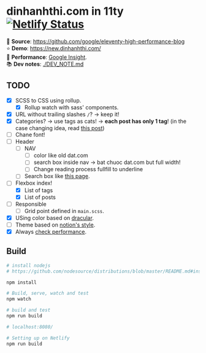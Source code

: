 # dinhanhthi.com in 11ty [![Netlify Status](https://api.netlify.com/api/v1/badges/19c8cf98-727e-4c9f-85cc-f8ea98133896/deploy-status)](https://app.netlify.com/sites/nostalgic-williams-c413ff/deploys)

📌 __Source__: https://github.com/google/eleventy-high-performance-blog <br />
⭐ __Demo__: https://new.dinhanhthi.com/ <br />
🚀 __Performance__: [Google Insight](https://developers.google.com/speed/pagespeed/insights/?url=https%3A%2F%2Fnew.dinhanhthi.com). <br />
📚 __Dev notes__: [./DEV_NOTE.md](./DEV_NOTE.md)


## TODO

- [x] SCSS to CSS using rollup.
  - [x] Rollup watch with sass' components.
- [x] URL without trailing slashes `/`? -> keep it!
- [x] Categories? -> use tags as cats! -> __each post has only 1 tag__! (in the case changing idea, read [this post](https://www.webstoemp.com/blog/basic-custom-taxonomies-with-eleventy/))
- [ ] Chane font!
- [ ] Header
  - [ ] NAV
    - [ ] color like old dat.com
    - [ ] search box inside nav -> bat chuoc dat.com but full width!
    - [ ] Change reading process fullfill to underline
  - [ ] Search box like [this page](https://instructor-support.datacamp.com/en/).
- [ ] Flexbox index!
  - [x] List of tags
  - [x] List of posts 
- [ ] Responsible
  - [ ] Grid point defined in `main.scss`.
- [x] USing color based on [dracular](https://github.com/dracula/dracula-theme).
- [ ] Theme based on [notion's style](https://www.notion.so/Help-Support-e040febf70a94950b8620e6f00005004).
- [x] Always [check performance](https://developers.google.com/speed/pagespeed/insights/).

## Build

``` bash
# install nodejs
# https://github.com/nodesource/distributions/blob/master/README.md#installation-instructions

npm install

# Build, serve, watch and test
npm watch

# build and test
npm run build

# localhost:8080/

# Setting up on Netlify
npm run build
```